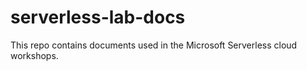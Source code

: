 # serverless-lab-docs

This repo contains documents used in the Microsoft Serverless cloud workshops.